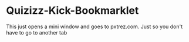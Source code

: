 # Quizizz-Kick-Bookmarklet
This just opens a mini window and goes to pxtrez.com. Just so you don't have to go to another tab
